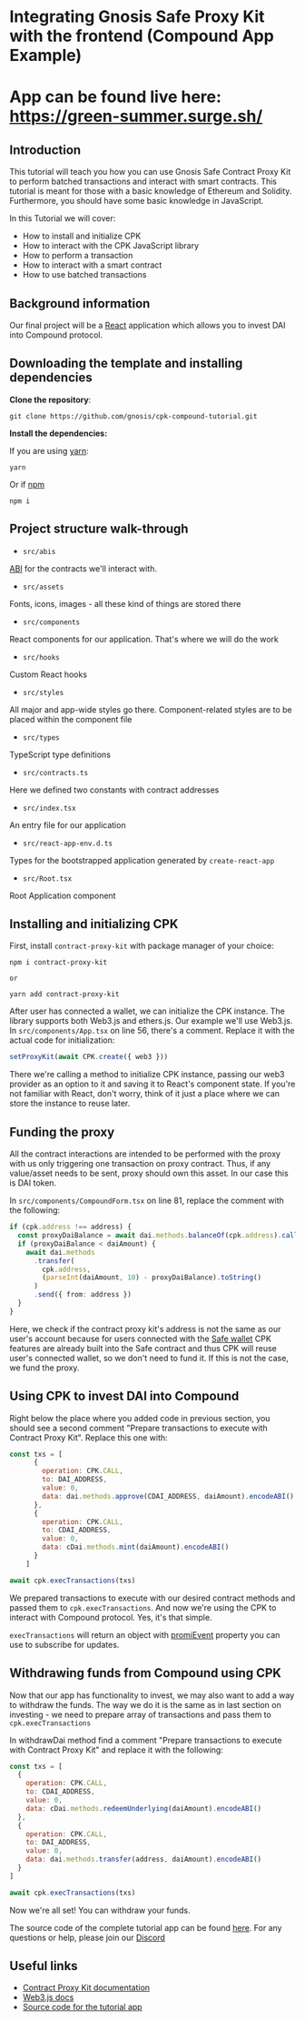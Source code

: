 # Integrating Gnosis Safe Proxy Kit with the frontend (Compound App Example)
# App can be found live here: https://green-summer.surge.sh/

## Introduction

This tutorial will teach you how you can use Gnosis Safe Contract Proxy Kit to perform batched transactions and interact with smart contracts. 
This tutorial is meant for those with a basic knowledge of Ethereum and Solidity. Furthermore, you should have some basic knowledge in JavaScript.
 
In this Tutorial we will cover: 

- How to install and initialize CPK
- How to interact with the CPK JavaScript library
- How to perform a transaction
- How to interact with a smart contract
- How to use batched transactions

## Background information

Our final project will be a [React](https://reactjs.org) application which allows you to invest DAI into Compound protocol.

## Downloading the template and installing dependencies

**Clone the repository**:

```
git clone https://github.com/gnosis/cpk-compound-tutorial.git
```

**Install the dependencies:**

If you are using [yarn](https://yarnpkg.com/):
```
yarn
```
Or if [npm](https://npmjs.com)
```
npm i
```

## Project structure walk-through

- `src/abis`  

[ABI](https://solidity.readthedocs.io/en/develop/abi-spec.html) for the contracts we'll interact with.

- `src/assets`  

Fonts, icons, images - all these kind of things are stored there

- `src/components`  

React components for our application. That's where we will do the work

- `src/hooks`  

Custom React hooks

- `src/styles`  

All major and app-wide styles go there. Component-related styles are to be placed within the component file

- `src/types`  

TypeScript type definitions

- `src/contracts.ts`  

Here we defined two constants with contract addresses

- `src/index.tsx`  

An entry file for our application

- `src/react-app-env.d.ts`  

Types for the bootstrapped application generated by `create-react-app`

- `src/Root.tsx`  

Root Application component

## Installing and initializing CPK

First, install `contract-proxy-kit` with package manager of your choice:

```
npm i contract-proxy-kit

or

yarn add contract-proxy-kit
```

After user has connected a wallet, we can initialize the CPK instance. The library supports both Web3.js and ethers.js. Our example we'll use Web3.js. In `src/components/App.tsx` on line 56, there's a comment. Replace it with the actual code for initialization:

```jsx
setProxyKit(await CPK.create({ web3 }))
```

There we're calling a method to initialize CPK instance, passing our web3 provider as an option to it and saving it to React's component state. If you're not familiar with React, don't worry, think of it just a place where we can store the instance to reuse later.

## Funding the proxy

All the contract interactions are intended to be performed with the proxy with us only triggering one transaction on proxy contract. Thus, if any value/asset needs to be sent, proxy should own this asset. In our case this is DAI token.

In `src/components/CompoundForm.tsx` on line 81, replace the comment with the following:
```ts
if (cpk.address !== address) {
  const proxyDaiBalance = await dai.methods.balanceOf(cpk.address).call()
  if (proxyDaiBalance < daiAmount) {
    await dai.methods
      .transfer(
        cpk.address,
        (parseInt(daiAmount, 10) - proxyDaiBalance).toString()
      )
      .send({ from: address })
  }
}
```

Here, we check if the contract proxy kit's address is not the same as our user's account because for users connected with the [Safe wallet](https://gnosis-safe.io) CPK features are already built into the Safe contract and thus CPK will reuse user's connected wallet, so we don't need to fund it. If this is not the case, we fund the proxy.

## Using CPK to invest DAI into Compound

Right below the place where you added code in previous section, you should see a second comment "Prepare transactions to execute with Contract Proxy Kit". Replace this one with:

```js
const txs = [
      {
        operation: CPK.CALL,
        to: DAI_ADDRESS,
        value: 0,
        data: dai.methods.approve(CDAI_ADDRESS, daiAmount).encodeABI()
      },
      {
        operation: CPK.CALL,
        to: CDAI_ADDRESS,
        value: 0,
        data: cDai.methods.mint(daiAmount).encodeABI()
      }
    ]

await cpk.execTransactions(txs)
```

We prepared transactions to execute with our desired contract methods and passed them to `cpk.execTransactions`. And now we're using the CPK to interact with Compound protocol. Yes, it's that simple.

`execTransactions` will return an object with [promiEvent](https://web3js.readthedocs.io/en/v1.2.5/callbacks-promises-events.html#promievent) property you can use to subscribe for updates.


## Withdrawing funds from Compound using CPK

Now that our app has functionality to invest, we may also want to add a way to withdraw the funds. The way we do it is the same as in last section on investing - we need to prepare array of transactions and pass them to `cpk.execTransactions`

In withdrawDai method find a comment "Prepare transactions to execute with Contract Proxy Kit" and replace it with the following:
```js
const txs = [
  {
    operation: CPK.CALL,
    to: CDAI_ADDRESS,
    value: 0,
    data: cDai.methods.redeemUnderlying(daiAmount).encodeABI()
  },
  {
    operation: CPK.CALL,
    to: DAI_ADDRESS,
    value: 0,
    data: dai.methods.transfer(address, daiAmount).encodeABI()
  }
]

await cpk.execTransactions(txs)
```

Now we're all set! You can withdraw your funds.

The source code of the complete tutorial app can be found [here](https://github.com/gnosis/cpk-compound-tutorial). For any questions or help, please join our [Discord](https://chat.gnosis.io/)

## Useful links

- [Contract Proxy Kit documentation](https://github.com/gnosis/contract-proxy-kit)
- [Web3.js docs](https://web3js.readthedocs.io/)
- [Source code for the tutorial app](https://github.com/gnosis/cpk-compound-tutorial)
